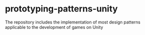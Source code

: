 # prototyping-patterns-unity
The repository includes the implementation of most design patterns applicable to the development of games on Unity
